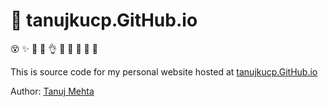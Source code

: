 # 🚀 tanujkucp.GitHub.io
😵
✨
😬
🌁
👌
💖
🔨
🐧
🐸
🦑

This is source code for my personal website hosted at [tanujkucp.GitHub.io](https://tanujkucp.github.io/) 

Author: [Tanuj Mehta](https://github.com/tanujkucp)
